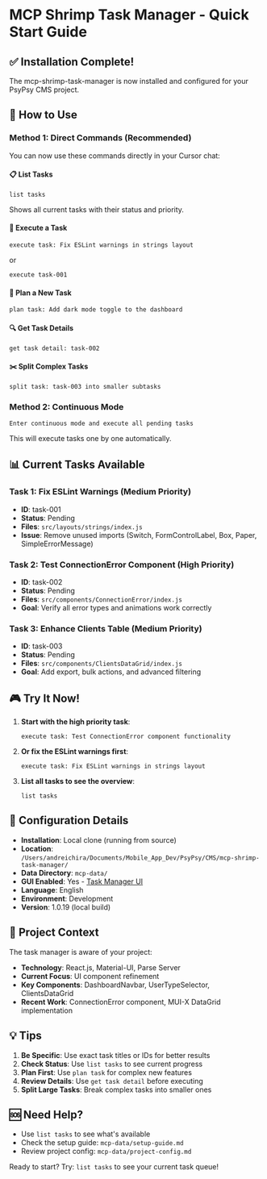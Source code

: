 # MCP Shrimp Task Manager - Quick Start Guide

## ✅ Installation Complete!

The mcp-shrimp-task-manager is now installed and configured for your PsyPsy CMS project.

## 🚀 How to Use

### Method 1: Direct Commands (Recommended)

You can now use these commands directly in your Cursor chat:

#### 📋 List Tasks
```
list tasks
```
Shows all current tasks with their status and priority.

#### 🎯 Execute a Task
```
execute task: Fix ESLint warnings in strings layout
```
or
```
execute task-001
```

#### 📝 Plan a New Task
```
plan task: Add dark mode toggle to the dashboard
```

#### 🔍 Get Task Details
```
get task detail: task-002
```

#### ✂️ Split Complex Tasks
```
split task: task-003 into smaller subtasks
```

### Method 2: Continuous Mode
```
Enter continuous mode and execute all pending tasks
```
This will execute tasks one by one automatically.

## 📊 Current Tasks Available

### Task 1: Fix ESLint Warnings (Medium Priority)
- **ID**: task-001
- **Status**: Pending
- **Files**: `src/layouts/strings/index.js`
- **Issue**: Remove unused imports (Switch, FormControlLabel, Box, Paper, SimpleErrorMessage)

### Task 2: Test ConnectionError Component (High Priority) 
- **ID**: task-002
- **Status**: Pending
- **Files**: `src/components/ConnectionError/index.js`
- **Goal**: Verify all error types and animations work correctly

### Task 3: Enhance Clients Table (Medium Priority)
- **ID**: task-003
- **Status**: Pending
- **Files**: `src/components/ClientsDataGrid/index.js`
- **Goal**: Add export, bulk actions, and advanced filtering

## 🎮 Try It Now!

1. **Start with the high priority task**:
   ```
   execute task: Test ConnectionError component functionality
   ```

2. **Or fix the ESLint warnings first**:
   ```
   execute task: Fix ESLint warnings in strings layout
   ```

3. **List all tasks to see the overview**:
   ```
   list tasks
   ```

## 🔧 Configuration Details

- **Installation**: Local clone (running from source)
- **Location**: `/Users/andreichira/Documents/Mobile_App_Dev/PsyPsy/CMS/mcp-shrimp-task-manager/`
- **Data Directory**: `mcp-data/`
- **GUI Enabled**: Yes - [Task Manager UI](http://localhost:61459?lang=en)
- **Language**: English
- **Environment**: Development
- **Version**: 1.0.19 (local build)

## 📁 Project Context

The task manager is aware of your project:
- **Technology**: React.js, Material-UI, Parse Server
- **Current Focus**: UI component refinement
- **Key Components**: DashboardNavbar, UserTypeSelector, ClientsDataGrid
- **Recent Work**: ConnectionError component, MUI-X DataGrid implementation

## 💡 Tips

1. **Be Specific**: Use exact task titles or IDs for better results
2. **Check Status**: Use `list tasks` to see current progress
3. **Plan First**: Use `plan task` for complex new features
4. **Review Details**: Use `get task detail` before executing
5. **Split Large Tasks**: Break complex tasks into smaller ones

## 🆘 Need Help?

- Use `list tasks` to see what's available
- Check the setup guide: `mcp-data/setup-guide.md`
- Review project config: `mcp-data/project-config.md`

Ready to start? Try: `list tasks` to see your current task queue! 